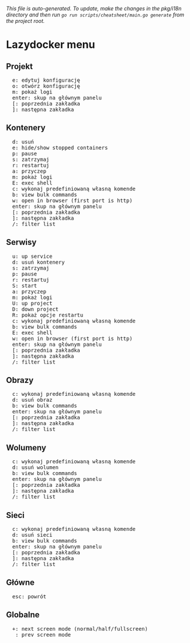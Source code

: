 _This file is auto-generated. To update, make the changes in the pkg/i18n directory and then run `go run scripts/cheatsheet/main.go generate` from the project root._

# Lazydocker menu

## Projekt

<pre>
  <kbd>e</kbd>: edytuj konfigurację
  <kbd>o</kbd>: otwórz konfigurację
  <kbd>m</kbd>: pokaż logi
  <kbd>enter</kbd>: skup na głównym panelu
  <kbd>[</kbd>: poprzednia zakładka
  <kbd>]</kbd>: następna zakładka
</pre>

## Kontenery

<pre>
  <kbd>d</kbd>: usuń
  <kbd>e</kbd>: hide/show stopped containers
  <kbd>p</kbd>: pause
  <kbd>s</kbd>: zatrzymaj
  <kbd>r</kbd>: restartuj
  <kbd>a</kbd>: przyczep
  <kbd>m</kbd>: pokaż logi
  <kbd>E</kbd>: exec shell
  <kbd>c</kbd>: wykonaj predefiniowaną własną komende
  <kbd>b</kbd>: view bulk commands
  <kbd>w</kbd>: open in browser (first port is http)
  <kbd>enter</kbd>: skup na głównym panelu
  <kbd>[</kbd>: poprzednia zakładka
  <kbd>]</kbd>: następna zakładka
  <kbd>/</kbd>: filter list
</pre>

## Serwisy

<pre>
  <kbd>u</kbd>: up service
  <kbd>d</kbd>: usuń kontenery
  <kbd>s</kbd>: zatrzymaj
  <kbd>p</kbd>: pause
  <kbd>r</kbd>: restartuj
  <kbd>S</kbd>: start
  <kbd>a</kbd>: przyczep
  <kbd>m</kbd>: pokaż logi
  <kbd>U</kbd>: up project
  <kbd>D</kbd>: down project
  <kbd>R</kbd>: pokaż opcje restartu
  <kbd>c</kbd>: wykonaj predefiniowaną własną komende
  <kbd>b</kbd>: view bulk commands
  <kbd>E</kbd>: exec shell
  <kbd>w</kbd>: open in browser (first port is http)
  <kbd>enter</kbd>: skup na głównym panelu
  <kbd>[</kbd>: poprzednia zakładka
  <kbd>]</kbd>: następna zakładka
  <kbd>/</kbd>: filter list
</pre>

## Obrazy

<pre>
  <kbd>c</kbd>: wykonaj predefiniowaną własną komende
  <kbd>d</kbd>: usuń obraz
  <kbd>b</kbd>: view bulk commands
  <kbd>enter</kbd>: skup na głównym panelu
  <kbd>[</kbd>: poprzednia zakładka
  <kbd>]</kbd>: następna zakładka
  <kbd>/</kbd>: filter list
</pre>

## Wolumeny

<pre>
  <kbd>c</kbd>: wykonaj predefiniowaną własną komende
  <kbd>d</kbd>: usuń wolumen
  <kbd>b</kbd>: view bulk commands
  <kbd>enter</kbd>: skup na głównym panelu
  <kbd>[</kbd>: poprzednia zakładka
  <kbd>]</kbd>: następna zakładka
  <kbd>/</kbd>: filter list
</pre>

## Sieci

<pre>
  <kbd>c</kbd>: wykonaj predefiniowaną własną komende
  <kbd>d</kbd>: usuń sieci
  <kbd>b</kbd>: view bulk commands
  <kbd>enter</kbd>: skup na głównym panelu
  <kbd>[</kbd>: poprzednia zakładka
  <kbd>]</kbd>: następna zakładka
  <kbd>/</kbd>: filter list
</pre>

## Główne

<pre>
  <kbd>esc</kbd>: powrót
</pre>

## Globalne

<pre>
  <kbd>+</kbd>: next screen mode (normal/half/fullscreen)
  <kbd>_</kbd>: prev screen mode
</pre>
